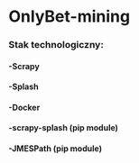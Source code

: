 # OnlyBet-mining

### Stak technologiczny:
#### -Scrapy
#### -Splash
#### -Docker
#### -scrapy-splash (pip module)
#### -JMESPath (pip module)

